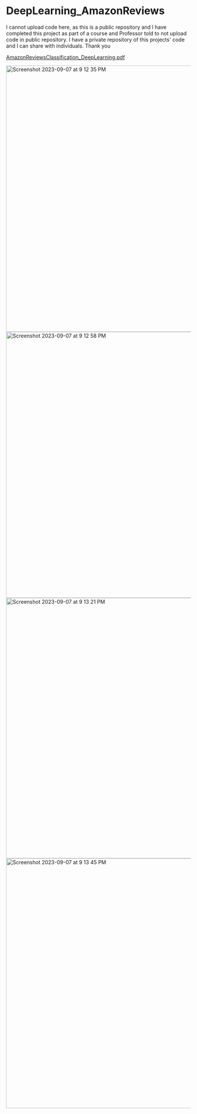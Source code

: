 # DeepLearning_AmazonReviews

I cannot upload code here, as this is a public repository and I have completed this project as part of a course and Professor told to not upload code in public repository.
I have a private repository of this projects' code and I can share with individuals. Thank you

[AmazonReviewsClassification_DeepLearning.pdf](https://github.com/koushikreddykonda/DeepLearning_AmazonReviews/files/12555424/AmazonReviewsClassification_DeepLearning.pdf)


<img width="725" alt="Screenshot 2023-09-07 at 9 12 35 PM" src="https://github.com/koushikreddykonda/DeepLearning_AmazonReviews/assets/122440945/66cbc5ef-1f63-49f6-9915-7249dcdbf995">
<img width="724" alt="Screenshot 2023-09-07 at 9 12 58 PM" src="https://github.com/koushikreddykonda/DeepLearning_AmazonReviews/assets/122440945/bf289600-7f2f-4e3f-bb4b-5353639a03ab">
<img width="709" alt="Screenshot 2023-09-07 at 9 13 21 PM" src="https://github.com/koushikreddykonda/DeepLearning_AmazonReviews/assets/122440945/8196b677-4542-4346-95ba-e73019406e1d">
<img width="680" alt="Screenshot 2023-09-07 at 9 13 45 PM" src="https://github.com/koushikreddykonda/DeepLearning_AmazonReviews/assets/122440945/3eb9ea7e-57b1-47c7-879c-ab2dc5c2e88d">
